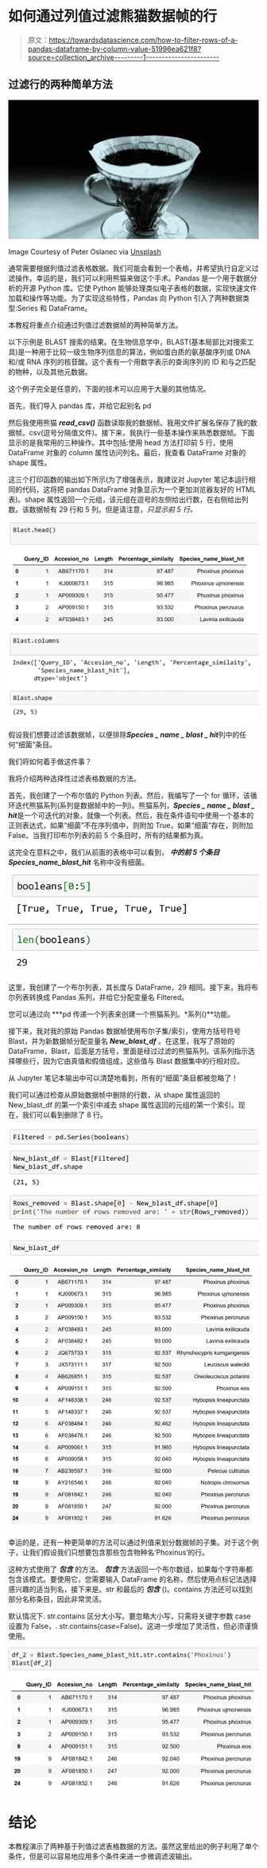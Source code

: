 # 如何通过列值过滤熊猫数据帧的行

> 原文：<https://towardsdatascience.com/how-to-filter-rows-of-a-pandas-dataframe-by-column-value-51996ea621f8?source=collection_archive---------1----------------------->

## **过滤行的两种简单方法**

![](img/a304cc3e42232f3629a0bf7972c494e8.png)

Image Courtesy of Peter Oslanec via [Unsplash](https://unsplash.com/photos/J-n4Y0ZtGjc)

通常需要根据列值过滤表格数据。我们可能会看到一个表格，并希望执行自定义过滤操作。幸运的是，我们可以利用熊猫来做这个手术。Pandas 是一个用于数据分析的开源 Python 库。它使 Python 能够处理类似电子表格的数据，实现快速文件加载和操作等功能。为了实现这些特性，Pandas 向 Python 引入了两种数据类型:Series 和 DataFrame。

本教程将重点介绍通过列值过滤数据帧的两种简单方法。

以下示例是 BLAST 搜索的结果。在生物信息学中，BLAST(基本局部比对搜索工具)是一种用于比较一级生物序列信息的算法，例如蛋白质的氨基酸序列或 DNA 和/或 RNA 序列的核苷酸。这个表有一个用数字表示的查询序列的 ID 和与之匹配的物种，以及其他元数据。

这个例子完全是任意的，下面的技术可以应用于大量的其他情况。

首先，我们导入 pandas 库，并给它起别名 pd

然后我使用熊猫 ***read_csv()*** 函数读取我的数据帧。我用文件扩展名保存了我的数据帧。csv(逗号分隔值文件)。接下来，我执行一些基本操作来熟悉数据帧。下面显示的是我常用的三种操作。其中包括:使用 head 方法打印前 5 行，使用 DataFrame 对象的 column 属性访问列名。最后，我查看 DataFrame 对象的 shape 属性。

这三个打印函数的输出如下所示(为了增强表示，我建议对 Jupyter 笔记本运行相同的代码，这将把 pandas DataFrame 对象显示为一个更加浏览器友好的 HTML 表)。shape 属性返回一个元组，该元组在逗号的左侧给出行数，在右侧给出列数。该数据帧有 29 行和 5 列。但是请注意，*只显示前 5 行。*

![](img/316c05ce361d1e0eb2fa51d948e6ffb2.png)

假设我们想要过滤该数据帧，以便排除***Species _ name _ blast _ hit***列中的任何“细菌”条目。

我们将如何着手做这件事？

我将介绍两种选择性过滤表格数据的方法。

首先，我创建了一个布尔值的 Python 列表。然后，我编写了一个 for 循环，该循环迭代熊猫系列(系列是数据帧中的一列)。熊猫系列，***Species _ name _ blast _ hit***是一个可迭代的对象，就像一个列表。然后，我在条件语句中使用一个基本的正则表达式，如果“细菌”不在序列值中，则附加 True，如果“细菌”存在，则附加 False。当我打印布尔列表的前 5 个条目时，所有的结果都为真。

这完全在意料之中，我们从前面的表格中可以看到， ***中的前 5 个条目 Species_name_blast_hit*** 名称中没有细菌。

![](img/46b0fa00a4446ea351eba473290e1b21.png)

这里，我创建了一个布尔列表，其长度与 DataFrame，29 相同。接下来，我将布尔列表转换成 Pandas 系列，并给它分配变量名 Filtered。

您可以通过向 ***pd 传递一个列表来创建一个熊猫系列。*系列()**功能。

接下来，我对我的原始 Pandas 数据帧使用布尔子集/索引，使用方括号符号 Blast，并为新数据帧分配变量名 ***New_blast_df*** 。在这里，我写了原始的 DataFrame，Blast，后面是方括号，里面是经过过滤的熊猫系列。该系列指示选择哪些行，因为它由真值和假值组成，这些值与 Blast 数据集中的行相对应。

从 Jupyter 笔记本输出中可以清楚地看到，所有的“细菌”条目都被忽略了！

我们可以通过检查从原始数据帧中删除的行数，从 shape 属性返回的 New_blast_df 的第一个索引中减去 shape 属性返回的元组的第一个索引。现在，我们可以看到删除了 8 行。

![](img/691f668a86e2fc2d1db520ec8022b349.png)![](img/1c983deddf816ce047e612f02707dde1.png)

幸运的是，还有一种更简单的方法可以通过列值来划分数据帧的子集。对于这个例子，让我们假设我们只想要包含那些包含物种名‘Phoxinus’的行。

这种方式使用了 ***包含*** 的方法。 ***包含*** 方法返回一个布尔数组，如果每个字符串都包含该模式。要使用它，您需要输入 DataFrame 的名称，然后使用点标记法选择感兴趣的适当列名，接下来是。str 和最后的 ***包含*** ()。contains 方法还可以找到部分名称条目，因此非常灵活。

默认情况下. str.contains 区分大小写。要忽略大小写，只需将关键字参数 case 设置为 False，. str.contains(case=False)。这进一步增加了灵活性，但必须谨慎使用。

![](img/ae97fda65041f19f7204760dc905a988.png)

# **结论**

本教程演示了两种基于列值过滤表格数据的方法。虽然这里给出的例子利用了单个条件，但是可以容易地应用多个条件来进一步微调滤波输出。